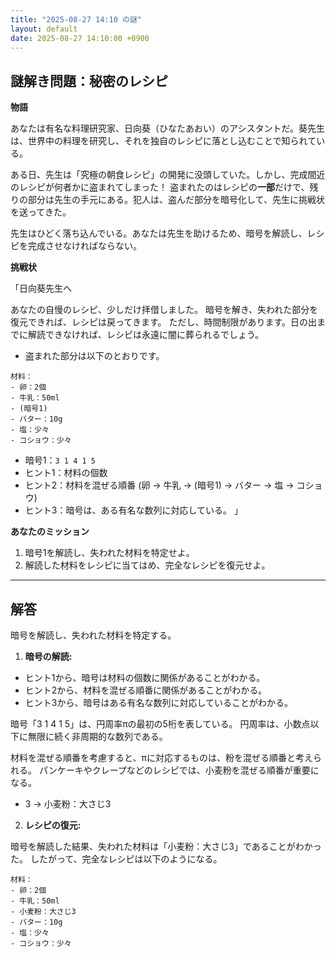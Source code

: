 ```yaml
---
title: "2025-08-27 14:10 の謎"
layout: default
date: 2025-08-27 14:10:00 +0900
---
```

## 謎解き問題：秘密のレシピ

**物語**

あなたは有名な料理研究家、日向葵（ひなたあおい）のアシスタントだ。葵先生は、世界中の料理を研究し、それを独自のレシピに落とし込むことで知られている。

ある日、先生は「究極の朝食レシピ」の開発に没頭していた。しかし、完成間近のレシピが何者かに盗まれてしまった！ 盗まれたのはレシピの**一部**だけで、残りの部分は先生の手元にある。犯人は、盗んだ部分を暗号化して、先生に挑戦状を送ってきた。

先生はひどく落ち込んでいる。あなたは先生を助けるため、暗号を解読し、レシピを完成させなければならない。

**挑戦状**

「日向葵先生へ

あなたの自慢のレシピ、少しだけ拝借しました。
暗号を解き、失われた部分を復元できれば、レシピは戻ってきます。
ただし、時間制限があります。日の出までに解読できなければ、レシピは永遠に闇に葬られるでしょう。

- 盗まれた部分は以下のとおりです。

```
材料：
- 卵：2個
- 牛乳：50ml
- (暗号1)
- バター：10g
- 塩：少々
- コショウ：少々
```

- 暗号1：`3 1 4 1 5`
- ヒント1：材料の個数
- ヒント2：材料を混ぜる順番 (卵 -> 牛乳 -> (暗号1) -> バター -> 塩 -> コショウ)
- ヒント3：暗号は、ある有名な数列に対応している。
」

**あなたのミッション**

1. 暗号1を解読し、失われた材料を特定せよ。
2. 解読した材料をレシピに当てはめ、完全なレシピを復元せよ。

---

## 解答

暗号を解読し、失われた材料を特定する。

1.  **暗号の解読:**

*   ヒント1から、暗号は材料の個数に関係があることがわかる。
*   ヒント2から、材料を混ぜる順番に関係があることがわかる。
*   ヒント3から、暗号はある有名な数列に対応していることがわかる。

暗号「3 1 4 1 5」は、円周率πの最初の5桁を表している。
円周率は、小数点以下に無限に続く非周期的な数列である。

材料を混ぜる順番を考慮すると、πに対応するものは、粉を混ぜる順番と考えられる。
パンケーキやクレープなどのレシピでは、小麦粉を混ぜる順番が重要になる。

*   3 -> 小麦粉：大さじ3

2.  **レシピの復元:**

暗号を解読した結果、失われた材料は「小麦粉：大さじ3」であることがわかった。
したがって、完全なレシピは以下のようになる。

```
材料：
- 卵：2個
- 牛乳：50ml
- 小麦粉：大さじ3
- バター：10g
- 塩：少々
- コショウ：少々
```
